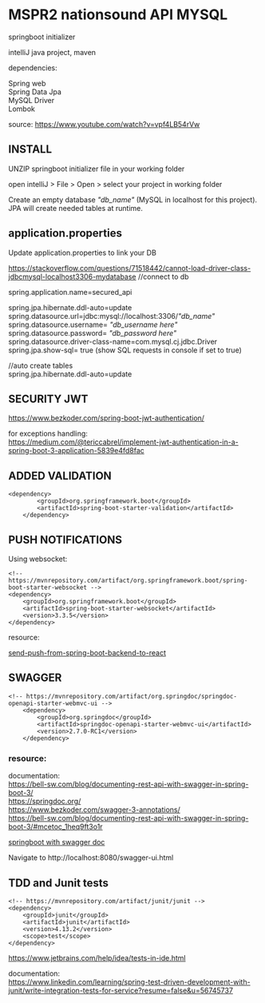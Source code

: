 # MSPR2 nationsound API MYSQL
springboot initializer

intelliJ
java project, maven  

dependencies:

Spring web  
Spring Data Jpa  
MySQL Driver  
Lombok  

source: https://www.youtube.com/watch?v=vpf4LB54rVw

## INSTALL

UNZIP springboot initializer file in your working folder

open intelliJ > File > Open > select your project in working folder

Create an empty database  *"db_name"* (MySQL in localhost for this project). JPA will create needed tables at runtime.

## application.properties

Update application.properties to link your DB

https://stackoverflow.com/questions/71518442/cannot-load-driver-class-jdbcmysql-localhost3306-mydatabase
//connect to db  

spring.application.name=secured_api

spring.jpa.hibernate.ddl-auto=update  
spring.datasource.url=jdbc:mysql://localhost:3306/*"db_name"* 
spring.datasource.username= *"db_username here"* 
spring.datasource.password= *"db_password here"*  
spring.datasource.driver-class-name=com.mysql.cj.jdbc.Driver
spring.jpa.show-sql= true (show SQL requests in console if set to true)


//auto create tables  
spring.jpa.hibernate.ddl-auto=update

## SECURITY JWT

https://www.bezkoder.com/spring-boot-jwt-authentication/  

for exceptions handling:  
https://medium.com/@tericcabrel/implement-jwt-authentication-in-a-spring-boot-3-application-5839e4fd8fac

## ADDED VALIDATION

    <dependency>
			<groupId>org.springframework.boot</groupId>
			<artifactId>spring-boot-starter-validation</artifactId>
		</dependency>


## PUSH NOTIFICATIONS

Using websocket:  

    <!-- https://mvnrepository.com/artifact/org.springframework.boot/spring-boot-starter-websocket -->
    <dependency>
        <groupId>org.springframework.boot</groupId>
        <artifactId>spring-boot-starter-websocket</artifactId>
        <version>3.3.5</version>
    </dependency>

resource:

[send-push-from-spring-boot-backend-to-react](https://hpcodes.medium.com/send-messages-from-spring-boot-backend-to-reactjs-app-using-websocket-4120f6979c9b)

## SWAGGER

    <!-- https://mvnrepository.com/artifact/org.springdoc/springdoc-openapi-starter-webmvc-ui -->
		<dependency>
			<groupId>org.springdoc</groupId>
			<artifactId>springdoc-openapi-starter-webmvc-ui</artifactId>
			<version>2.7.0-RC1</version>
		</dependency>

### resource:
documentation:  
https://bell-sw.com/blog/documenting-rest-api-with-swagger-in-spring-boot-3/  
https://springdoc.org/   
https://www.bezkoder.com/swagger-3-annotations/    
https://bell-sw.com/blog/documenting-rest-api-with-swagger-in-spring-boot-3/#mcetoc_1heq9ft3o1r  


[springboot with swagger doc](https://bell-sw.com/blog/documenting-rest-api-with-swagger-in-spring-boot-3/)

Navigate to http://localhost:8080/swagger-ui.html

## TDD and Junit tests

    <!-- https://mvnrepository.com/artifact/junit/junit -->
    <dependency>
        <groupId>junit</groupId>
        <artifactId>junit</artifactId>
        <version>4.13.2</version>
        <scope>test</scope>
    </dependency>


https://www.jetbrains.com/help/idea/tests-in-ide.html


documentation:  
https://www.linkedin.com/learning/spring-test-driven-development-with-junit/write-integration-tests-for-service?resume=false&u=56745737   




